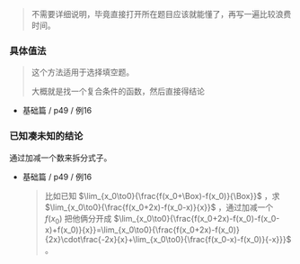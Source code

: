 > 不需要详细说明，毕竟直接打开所在题目应该就能懂了，再写一遍比较浪费时间。

### 具体值法

> 这个方法适用于选择填空题。
>
> 大概就是找一个复合条件的函数，然后直接得结论

- 基础篇 / p49 / 例16

  

### 已知凑未知的结论

通过加减一个数来拆分式子。

- 基础篇 / p49 / 例16

  > 比如已知 $\lim_{x_0\to0}{\frac{f(x_0+\Box)-f(x_0)}{\Box}}$ ，求 $\lim_{x_0\to0}{\frac{f(x_0+2x)-f(x_0-x)}{x}}$ ，通过加减一个 $f(x_0)$ 把他俩分开成 $\lim_{x_0\to0}{\frac{f(x_0+2x)-f(x_0)-f(x_0-x)+f(x_0)}{x}}=\lim_{x_0\to0}{\frac{f(x_0+2x)-f(x_0)}{2x}\cdot\frac{-2x}{x}+\lim_{x_0\to0}{\frac{f(x_0-x)-f(x_0)}{-x}}}$ 。